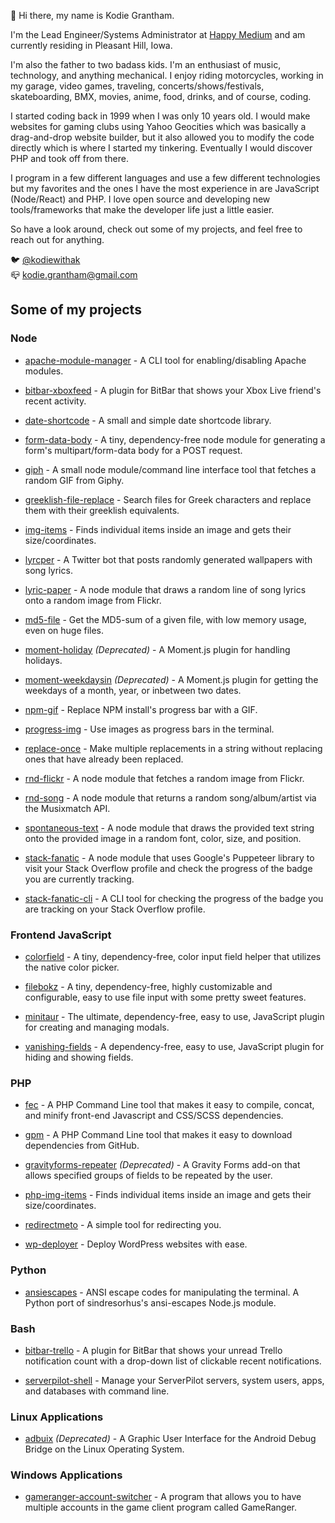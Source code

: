&#128075; Hi there, my name is Kodie Grantham.

I'm the Lead Engineer/Systems Administrator at [Happy Medium](https://itsahappymedium.com) and am currently residing in Pleasant Hill, Iowa.

I'm also the father to two badass kids. I'm an enthusiast of music, technology, and anything mechanical. I enjoy riding motorcycles, working in my garage, video games, traveling, concerts/shows/festivals, skateboarding, BMX, movies, anime, food, drinks, and of course, coding.

I started coding back in 1999 when I was only 10 years old. I would make websites for gaming clubs using Yahoo Geocities which was basically a drag-and-drop website builder, but it also allowed you to modify the code directly which is where I started my tinkering. Eventually I would discover PHP and took off from there.

I program in a few different languages and use a few different technologies but my favorites and the ones I have the most experience in are JavaScript (Node/React) and PHP. I love open source and developing new tools/frameworks that make the developer life just a little easier.

So have a look around, check out some of my projects, and feel free to reach out for anything.

&#128038; [@kodiewithak](https://twitter.com/kodiewithak)  
&#128234; [kodie.grantham@gmail.com](mailto:kodie.grantham@gmail.com)


## Some of my projects


### Node

  * [apache-module-manager](https://github.com/kodie/apache-module-manager) - A CLI tool for enabling/disabling Apache modules.

  * [bitbar-xboxfeed](https://github.com/kodie/bitbar-xboxfeed) - A plugin for BitBar that shows your Xbox Live friend's recent activity.

  * [date-shortcode](https://github.com/kodie/date-shortcode) - A small and simple date shortcode library.

  * [form-data-body](https://github.com/kodie/form-data-body) - A tiny, dependency-free node module for generating a form's multipart/form-data body for a POST request.

  * [giph](https://github.com/kodie/giph) - A small node module/command line interface tool that fetches a random GIF from Giphy.

  * [greeklish-file-replace](https://github.com/kodie/greeklish-file-replace) - Search files for Greek characters and replace them with their greeklish equivalents.

  * [img-items](https://github.com/kodie/img-items) - Finds individual items inside an image and gets their size/coordinates.

  * [lyrcper](https://github.com/kodie/lyrcper) - A Twitter bot that posts randomly generated wallpapers with song lyrics.

  * [lyric-paper](https://github.com/kodie/lyric-paper) - A node module that draws a random line of song lyrics onto a random image from Flickr.

  * [md5-file](https://github.com/kodie/md5-file) - Get the MD5-sum of a given file, with low memory usage, even on huge files.

  * [moment-holiday](https://github.com/kodie/moment-holiday) *(Deprecated)* - A Moment.js plugin for handling holidays.

  * [moment-weekdaysin](https://github.com/kodie/moment-weekdaysin) *(Deprecated)* - A Moment.js plugin for getting the weekdays of a month, year, or inbetween two dates.

  * [npm-gif](https://github.com/kodie/npm-gif) - Replace NPM install's progress bar with a GIF.

  * [progress-img](https://github.com/kodie/progress-img) - Use images as progress bars in the terminal.

  * [replace-once](https://github.com/kodie/replace-once) - Make multiple replacements in a string without replacing ones that have already been replaced.

  * [rnd-flickr](https://github.com/kodie/rnd-flickr) - A node module that fetches a random image from Flickr.

  * [rnd-song](https://github.com/kodie/rnd-song) - A node module that returns a random song/album/artist via the Musixmatch API.

  * [spontaneous-text](https://github.com/kodie/spontaneous-text) - A node module that draws the provided text string onto the provided image in a random font, color, size, and position.

  * [stack-fanatic](https://github.com/kodie/stack-fanatic) - A node module that uses Google's Puppeteer library to visit your Stack Overflow profile and check the progress of the badge you are currently tracking.

  * [stack-fanatic-cli](https://github.com/kodie/stack-fanatic-cli) - A CLI tool for checking the progress of the badge you are tracking on your Stack Overflow profile.


### Frontend JavaScript

  * [colorfield](https://github.com/kodie/colorfield) - A tiny, dependency-free, color input field helper that utilizes the native color picker.

  * [filebokz](https://github.com/kodie/filebokz) - A tiny, dependency-free, highly customizable and configurable, easy to use file input with some pretty sweet features.

  * [minitaur](https://github.com/kodie/minitaur) - The ultimate, dependency-free, easy to use, JavaScript plugin for creating and managing modals.

  * [vanishing-fields](https://github.com/kodie/vanishing-fields) - A dependency-free, easy to use, JavaScript plugin for hiding and showing fields.


### PHP

  * [fec](https://github.com/itsahappymedium/fec) - A PHP Command Line tool that makes it easy to compile, concat, and minify front-end Javascript and CSS/SCSS dependencies.

  * [gpm](https://github.com/itsahappymedium/gpm) - A PHP Command Line tool that makes it easy to download dependencies from GitHub.

  * [gravityforms-repeater](https://github.com/kodie/gravityforms-repeater) *(Deprecated)* - A Gravity Forms add-on that allows specified groups of fields to be repeated by the user.

  * [php-img-items](https://github.com/kodie/php-img-items) - Finds individual items inside an image and gets their size/coordinates.

  * [redirectmeto](https://github.com/kodie/redirectmeto) - A simple tool for redirecting you.

  * [wp-deployer](https://github.com/itsahappymedium/wp-deployer) - Deploy WordPress websites with ease.


### Python

  * [ansiescapes](https://github.com/kodie/ansiescapes) - ANSI escape codes for manipulating the terminal. A Python port of sindresorhus's ansi-escapes Node.js module.


### Bash

  * [bitbar-trello](https://github.com/kodie/bitbar-trello) - A plugin for BitBar that shows your unread Trello notification count with a drop-down list of clickable recent notifications.

  * [serverpilot-shell](https://github.com/kodie/serverpilot-shell) - Manage your ServerPilot servers, system users, apps, and databases with command line.


### Linux Applications

  * [adbuix](https://github.com/kodie/Adbuix) *(Deprecated)* - A Graphic User Interface for the Android Debug Bridge on the Linux Operating System.


### Windows Applications

  * [gameranger-account-switcher](https://github.com/kodie/gameranger-account-switcher) - A program that allows you to have multiple accounts in the game client program called GameRanger.
